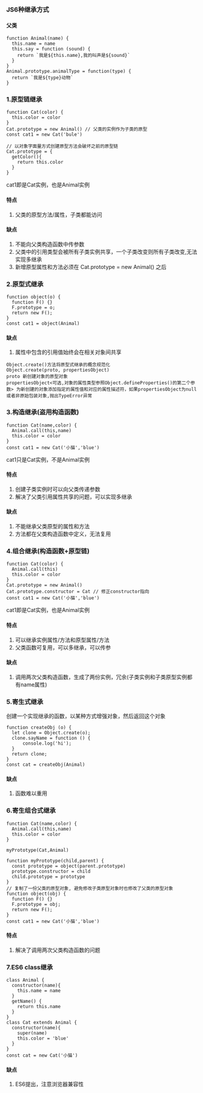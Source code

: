 ### JS6种继承方式

#### 父类
```
function Animal(name) {
  this.name = name
  this.say = function (sound) {
    return `我是${this.name},我的叫声是${sound}`
  }
}
Animal.prototype.animalType = function(type) {
  return `我是${type}动物`
}
```

### 1.原型链继承
```
function Cat(color) {
  this.color = color
}
Cat.prototype = new Animal() // 父类的实例作为子类的原型
const cat1 = new Cat('bule')

// 以对象字面量方式创建原型方法会破坏之前的原型链
Cat.prototype = {
  getColor(){
    return this.color
  }
}
```
cat1即是Cat实例，也是Animal实例

#### 特点
1. 父类的原型方法/属性，子类都能访问
#### 缺点
1. 不能向父类构造函数中传参数
2. 父类中的引用类型会被所有子类实例共享，一个子类改变则所有子类改变,无法实现多继承
3. 新增原型属性和方法必须在 Cat.prototype = new Animal() 之后


### 2.原型式继承
```
function object(o) {
  function F() {}
  F.prototype = o;
  return new F();
}
const cat1 = object(Animal)
```
#### 缺点
1. 属性中包含的引用值始终会在相关对象间共享
```
Object.create()方法将原型式继承的概念规范化
Object.create(proto, propertiesObject)
proto 新创建对象的原型对象
propertiesObject<可选,对象的属性类型参照Object.defineProperties()的第二个参数> 为新创建的对象添加指定的属性值和对应的属性描述符，如果propertiesObject为null或者非原始包装对象,抛出TypeError异常
```


### 3.构造继承(盗用构造函数)
```
function Cat(name,color) {
  Animal.call(this,name)
  this.color = color
}
const cat1 = new Cat('小猫','blue')
```
cat1只是Cat实例，不是Animal实例

#### 特点
1. 创建子类实例时可以向父类传递参数
2. 解决了父类引用属性共享的问题，可以实现多继承
#### 缺点
1. 不能继承父类原型的属性和方法
2. 方法都在父类构造函数中定义，无法复用


### 4.组合继承(构造函数+原型链)
```
function Cat(color) {
  Animal.call(this)
  this.color = color
}
Cat.prototype = new Animal()
Cat.prototype.constructor = Cat // 修正constructor指向
const cat1 = new Cat('小猫','blue')
```
cat1即是Cat实例，也是Animal实例

#### 特点
1. 可以继承实例属性/方法和原型属性/方法
2. 父类函数可复用，可以多继承，可以传参
#### 缺点
1. 调用两次父类构造函数，生成了两份实例，冗余(子类实例和子类原型实例都有name属性)


### 5.寄生式继承
创建一个实现继承的函数，以某种方式增强对象，然后返回这个对象
```
function createObj (o) {
  let clone = Object.create(o);
  clone.sayName = function () {
      console.log('hi');
  }
  return clone;
}
const cat = createObj(Animal)
```
#### 缺点
1. 函数难以重用


### 6.寄生组合式继承
```
function Cat(name,color) {
  Animal.call(this,name)
  this.color = color
}

myPrototype(Cat,Animal)

function myPrototype(child,parent) {
  const prototype = object(parent.prototype)
  prototype.constructor = child
  child.prototype = prototype
}
// 复制了一份父类的原型对象, 避免修改子类原型对象时也修改了父类的原型对象
function object(obj) {
  function F() {}
  F.prototype = obj;
  return new F();
}
const cat1 = new Cat('小猫','blue')
```
#### 特点
1. 解决了调用两次父类构造函数的问题


### 7.ES6 class继承
```
class Animal {
  constructor(name){
    this.name = name
  }
  getName() {
    return this.name
  }
}
class Cat extends Animal {
  constructor(name){
    super(name)
    this.color = 'blue'
  }
}
const cat = new Cat('小猫')
```
#### 缺点
1. ES6提出，注意浏览器兼容性
